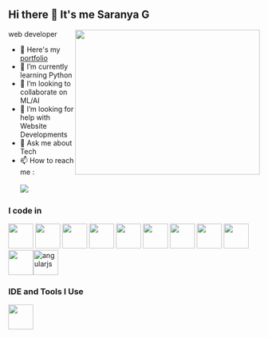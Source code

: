 
## Hi there 👋 It's me Saranya G

web developer
<img align="right" width="370" height="290" src="https://i.pinimg.com/originals/47/f0/34/47f0342cec72b800463bf003eac1257e.gif">
- 🔭 Here's my [portfolio](https://saran.web.app/)                                                 
- 🌱 I’m currently learning Python
- 👯 I’m looking to collaborate on ML/AI
- 🤔 I’m looking for help with Website Developments
- 💬 Ask me about Tech
- 📫 How to reach me :
<br /><br />  [<img src="https://img.shields.io/badge/LinkedIn-0077B5?style=for-the-badge&logo=linkedin&logoColor=white" />]([https://www.linkedin.com/in/saranya-g/](https://www.linkedin.com/in/saranya-ganeshan-070695170?utm_source=share&utm_campaign=share_via&utm_content=profile&utm_medium=android_app))


### I code in
<img height="50" width="50" src="https://img.icons8.com/color/48/000000/python.png" />  <img height="50" width="50" src="https://img.icons8.com/color/48/000000/html-5.png" /> <img height="50" width="50" src="https://img.icons8.com/color/48/000000/css3.png" /> <img height="50" width="50" src="https://img.icons8.com/color/48/000000/sass.png"/> <img height="50" width="50" src="https://img.icons8.com/color/48/000000/bootstrap.png" />
<img height="50" width="50" src="https://img.icons8.com/color/48/000000/javascript.png"/> <img height="50" width="50" src="https://img.icons8.com/color/48/000000/react-native.png"/> <img height="50" width="50" src="https://img.icons8.com/color/48/000000/mysql-logo.png"/> <img height="50" width="50" src="https://img.icons8.com/color/48/000000/mongodb.png"/> <img height="50" width="50" src="https://img.icons8.com/color/48/000000/nodejs.png"/><img width="50" height="50" src="https://img.icons8.com/nolan/64/angularjs.png" alt="angularjs"/>

### IDE and Tools I Use
<img height="50" width="50" src="https://img.icons8.com/color/48/000000/visual-studio-code-2019.png"/> 


